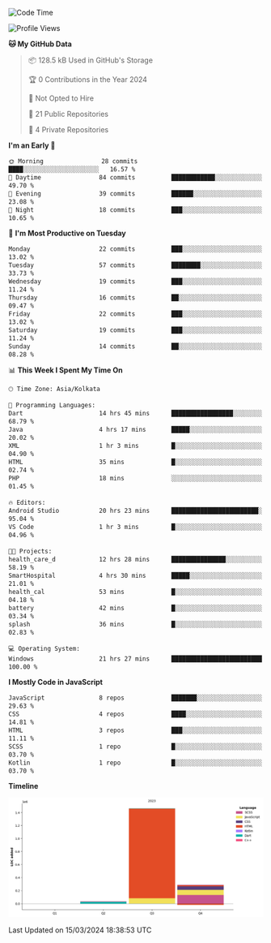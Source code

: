 <!--START_SECTION:waka-->
![Code Time](http://img.shields.io/badge/Code%20Time-273%20hrs%2033%20mins-blue)

![Profile Views](http://img.shields.io/badge/Profile%20Views-0-blue)

**🐱 My GitHub Data** 

> 📦 128.5 kB Used in GitHub's Storage 
 > 
> 🏆 0 Contributions in the Year 2024
 > 
> 🚫 Not Opted to Hire
 > 
> 📜 21 Public Repositories 
 > 
> 🔑 4 Private Repositories 
 > 
**I'm an Early 🐤** 

```text
🌞 Morning                28 commits          ████░░░░░░░░░░░░░░░░░░░░░   16.57 % 
🌆 Daytime                84 commits          ████████████░░░░░░░░░░░░░   49.70 % 
🌃 Evening                39 commits          ██████░░░░░░░░░░░░░░░░░░░   23.08 % 
🌙 Night                  18 commits          ███░░░░░░░░░░░░░░░░░░░░░░   10.65 % 
```
📅 **I'm Most Productive on Tuesday** 

```text
Monday                   22 commits          ███░░░░░░░░░░░░░░░░░░░░░░   13.02 % 
Tuesday                  57 commits          ████████░░░░░░░░░░░░░░░░░   33.73 % 
Wednesday                19 commits          ███░░░░░░░░░░░░░░░░░░░░░░   11.24 % 
Thursday                 16 commits          ██░░░░░░░░░░░░░░░░░░░░░░░   09.47 % 
Friday                   22 commits          ███░░░░░░░░░░░░░░░░░░░░░░   13.02 % 
Saturday                 19 commits          ███░░░░░░░░░░░░░░░░░░░░░░   11.24 % 
Sunday                   14 commits          ██░░░░░░░░░░░░░░░░░░░░░░░   08.28 % 
```


📊 **This Week I Spent My Time On** 

```text
🕑︎ Time Zone: Asia/Kolkata

💬 Programming Languages: 
Dart                     14 hrs 45 mins      █████████████████░░░░░░░░   68.79 % 
Java                     4 hrs 17 mins       █████░░░░░░░░░░░░░░░░░░░░   20.02 % 
XML                      1 hr 3 mins         █░░░░░░░░░░░░░░░░░░░░░░░░   04.90 % 
HTML                     35 mins             █░░░░░░░░░░░░░░░░░░░░░░░░   02.74 % 
PHP                      18 mins             ░░░░░░░░░░░░░░░░░░░░░░░░░   01.45 % 

🔥 Editors: 
Android Studio           20 hrs 23 mins      ████████████████████████░   95.04 % 
VS Code                  1 hr 3 mins         █░░░░░░░░░░░░░░░░░░░░░░░░   04.96 % 

🐱‍💻 Projects: 
health_care_d            12 hrs 28 mins      ███████████████░░░░░░░░░░   58.19 % 
SmartHospital            4 hrs 30 mins       █████░░░░░░░░░░░░░░░░░░░░   21.01 % 
health_cal               53 mins             █░░░░░░░░░░░░░░░░░░░░░░░░   04.18 % 
battery                  42 mins             █░░░░░░░░░░░░░░░░░░░░░░░░   03.34 % 
splash                   36 mins             █░░░░░░░░░░░░░░░░░░░░░░░░   02.83 % 

💻 Operating System: 
Windows                  21 hrs 27 mins      █████████████████████████   100.00 % 
```

**I Mostly Code in JavaScript** 

```text
JavaScript               8 repos             ███████░░░░░░░░░░░░░░░░░░   29.63 % 
CSS                      4 repos             ████░░░░░░░░░░░░░░░░░░░░░   14.81 % 
HTML                     3 repos             ███░░░░░░░░░░░░░░░░░░░░░░   11.11 % 
SCSS                     1 repo              █░░░░░░░░░░░░░░░░░░░░░░░░   03.70 % 
Kotlin                   1 repo              █░░░░░░░░░░░░░░░░░░░░░░░░   03.70 % 
```



**Timeline**

![Lines of Code chart](https://raw.githubusercontent.com/sairam030/sairam030/main/assets/bar_graph.png)


 Last Updated on 15/03/2024 18:38:53 UTC
<!--END_SECTION:waka-->
